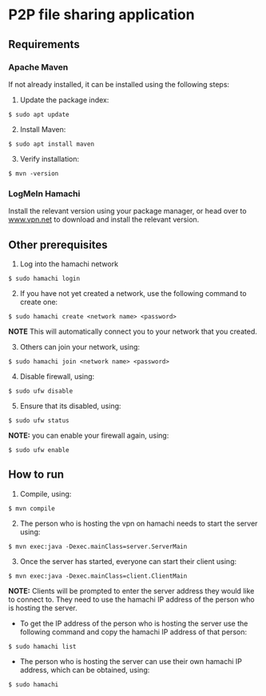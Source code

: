 # P2P file sharing application
## Requirements
### Apache Maven

If not already installed, it can be installed using the following steps:
1. Update the package index:
```
$ sudo apt update
```
2. Install Maven:
```
$ sudo apt install maven
```
3. Verify installation:
```
$ mvn -version
```
### LogMeIn Hamachi
Install the relevant version using your package manager, or head over to www.vpn.net to download and install the relevant version.

## Other prerequisites
1. Log into the hamachi network
```
$ sudo hamachi login
```
2. If you have not yet created a network, use the following command to create one:
```
$ sudo hamachi create <network name> <password>
```
**NOTE** This will automatically connect you to your network that you created.

3. Others can join your network, using:
```
$ sudo hamachi join <network name> <password>
```
4. Disable firewall, using:
```
$ sudo ufw disable
```
5. Ensure that its disabled, using:
```
$ sudo ufw status
```
**NOTE:** you can enable your firewall again, using:
```
$ sudo ufw enable
```

## How to run
1. Compile, using:
```
$ mvn compile
```
2. The person who is hosting the vpn on hamachi needs to start the server using:
```
$ mvn exec:java -Dexec.mainClass=server.ServerMain
```
3. Once the server has started, everyone can start their client using:
```
$ mvn exec:java -Dexec.mainClass=client.ClientMain
```
**NOTE:** Clients will be prompted to enter the server address they would like to connect to. They need to use the 
hamachi IP address of the person who is hosting the server. 
* To get the IP address of the person who is hosting the server use the following command and copy the hamachi IP 
address of that person:
```
$ sudo hamachi list
```
* The person who is hosting the server can use their own hamachi IP address, which can be obtained, using:
```
$ sudo hamachi
```
